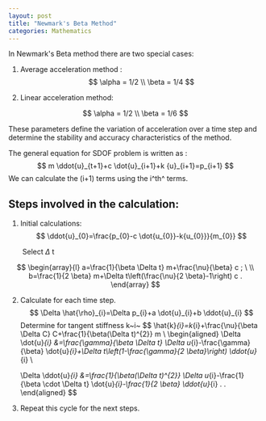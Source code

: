 ```yaml
---
layout: post
title: "Newmark's Beta Method"
categories: Mathematics
---
```


In Newmark's Beta method there are two special cases:

1. Average acceleration method : 
   $$
   \alpha = 1/2 \\
   \beta  = 1/4
   $$
   

2. Linear acceleration method: 

$$
\alpha = 1/2 \\
\beta  = 1/6
$$

These parameters define the variation of acceleration over a time step and determine the stability and accuracy characteristics of the method. 

The general equation for SDOF problem  is written as :
$$
m \ddot{u}_{t+1}+c \dot{u}_{i+1}+k {u}_{i+1}=p_{i+1}
$$
We can calculate the (i+1) terms using the i^th^ terms.

## Steps involved in the calculation:

1. Initial calculations:
   $$
   \ddot{u}_{0}=\frac{p_{0}-c \dot{u_{0}}-k{u_{0}}}{m_{0}}
   $$
   

   ​			Select $\Delta$ t

$$
\begin{array}{l}
a=\frac{1}{\beta \Delta t} m+\frac{\nu}{\beta} c ; \ \\
b=\frac{1}{2 \beta} m+\Delta t\left(\frac{\nu}{2 \beta}-1\right) c .
\end{array}
$$

2. Calculate for each time step.
   $$
   \Delta \hat{\rho}_{i}=\Delta p_{i}+a \dot{u}_{i}+b \ddot{u}_{i}
   $$
   Determine for tangent stiffness k~i~
   $$
   \hat{k}_{i}=k_{i}+\frac{\nu}{\beta \Delta C} C+\frac{1}{\beta(\Delta t)^{2}} m
   \\
   \begin{aligned}
   \Delta \dot{u}_{i} &=\frac{\gamma}{\beta \Delta t} \Delta u_{i}-\frac{\gamma}{\beta} \dot{u}_{i}+\Delta t\left(1-\frac{\gamma}{2 \beta}\right) \ddot{u}_{i}
   \\
   
   \Delta \ddot{u}_{i} &=\frac{1}{\beta(\Delta t)^{2}} \Delta u_{i}-\frac{1}{\beta \cdot \Delta t} \dot{u}_{i}-\frac{1}{2 \beta} \ddot{u}_{i} . .
   \end{aligned}
   $$
   

3. Repeat this cycle for the next steps. 

